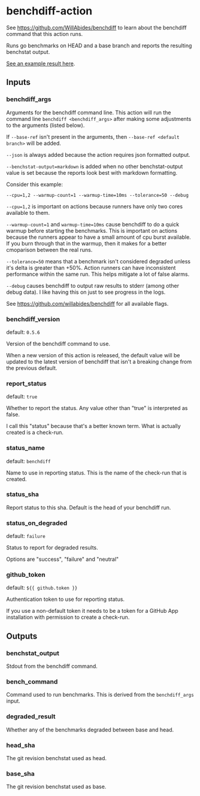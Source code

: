 # benchdiff-action

See https://github.com/WillAbides/benchdiff to learn about the benchdiff command that this action runs.

<!--- start action output --->

Runs go benchmarks on HEAD and a base branch and reports the resulting benchstat output.

[See an example result here](https://github.com/WillAbides/benchdiff-action/runs/1691721812).


## Inputs

### benchdiff_args

Arguments for the benchdiff command line.  This action will run the command line `benchdiff <benchdiff_args>`
after making some adjustments to the arguments (listed below).

If `--base-ref` isn't present in the arguments, then `--base-ref <default branch>` will be added.

`--json` is always added because the action requires json formatted output.

`--benchstat-output=markdown` is added when no other benchstat-output value is set because the reports look best
with markdown formatting.

Consider this example:
```
--cpu=1,2 --warmup-count=1 --warmup-time=10ms --tolerance=50 --debug
```
`--cpu=1,2` is important on actions because runners have only two cores available to them.

`--warmup-count=1` and `warmup-time=10ms` cause benchdiff to do a quick warmup before starting the benchmarks.
This is important on actions because the runners appear to have a small amount of cpu burst available. If you burn
through that in the warmup, then it makes for a better cmoparison between the real runs.

`--tolerance=50` means that a benchmark isn't considered degraded unless it's delta is greater than +50%. Action
runners can have inconsistent performance within the same run. This helps mitigate a lot of false alarms.

`--debug` causes benchdiff to output raw results to stderr (among other debug data). I like having this on just
to see progress in the logs.

See https://github.com/willabides/benchdiff for all available flags.


### benchdiff_version

default: `0.5.6`

Version of the benchdiff command to use.

When a new version of this action is released, the default value will be updated to the latest version of
benchdiff that isn't a breaking change from the previous default.


### report_status

default: `true`

Whether to report the status. Any value other than "true" is interpreted as false.

I call this "status" because that's a better known term. What is actually created is a check-run.


### status_name

default: `benchdiff`

Name to use in reporting status. This is the name of the check-run that is created.


### status_sha

Report status to this sha. Default is the head of your benchdiff run.

### status_on_degraded

default: `failure`

Status to report for degraded results.

Options are "success", "failure" and "neutral"


### github_token

default: `${{ github.token }}`

Authentication token to use for reporting status.

If you use a non-default token it needs to be a token for a GitHub App installation with permission to create a
check-run.


## Outputs

### benchstat_output

Stdout from the benchdiff command.


### bench_command

Command used to run benchmarks. This is derived from the `benchdiff_args` input.


### degraded_result

Whether any of the benchmarks degraded between base and head.

### head_sha

The git revision benchstat used as head.

### base_sha

The git revision benchstat used as base.
<!--- end action output --->

